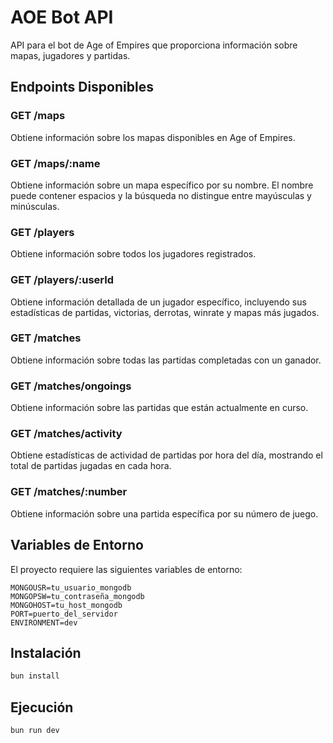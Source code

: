 # AOE Bot API

API para el bot de Age of Empires que proporciona información sobre mapas, jugadores y partidas.

## Endpoints Disponibles

### GET /maps
Obtiene información sobre los mapas disponibles en Age of Empires.

### GET /maps/:name
Obtiene información sobre un mapa específico por su nombre. El nombre puede contener espacios y la búsqueda no distingue entre mayúsculas y minúsculas.

### GET /players
Obtiene información sobre todos los jugadores registrados.

### GET /players/:userId
Obtiene información detallada de un jugador específico, incluyendo sus estadísticas de partidas, victorias, derrotas, winrate y mapas más jugados.

### GET /matches
Obtiene información sobre todas las partidas completadas con un ganador.

### GET /matches/ongoings
Obtiene información sobre las partidas que están actualmente en curso.

### GET /matches/activity
Obtiene estadísticas de actividad de partidas por hora del día, mostrando el total de partidas jugadas en cada hora.

### GET /matches/:number
Obtiene información sobre una partida específica por su número de juego.

## Variables de Entorno

El proyecto requiere las siguientes variables de entorno:

```env
MONGOUSR=tu_usuario_mongodb
MONGOPSW=tu_contraseña_mongodb
MONGOHOST=tu_host_mongodb
PORT=puerto_del_servidor
ENVIRONMENT=dev
```

## Instalación

```bash
bun install
```

## Ejecución

```bash
bun run dev
```
